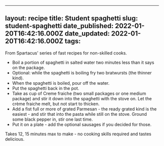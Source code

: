 ______________________________________________________________________

## layout: recipe title: Student spaghetti slug: student-spaghetti date_published: 2022-01-20T16:42:16.000Z date_updated: 2022-01-20T16:42:16.000Z tags:

From Spartacus' series of fast recipes for non-skilled cooks.

- Boil a portion of spaghetti in salted water two minutes less than it says on the package.
- Optional: while the spaghetti is boiling fry two bratwursts (the thinner kind).
- When the spaghetti is boiled, pour off the water.
- Put the spaghetti back in the pot.
- Take as cup of Creme fraiche (two small packages or one medium package) and stir it down into the
  spaghetti with the stove on. Let the crème fraiche melt, but not start to thicken.
- Add a fist full or more of grated Parmesan - the ready grated kind is the easiest - and stir that
  into the pasta while still on the stove. Ground some black pepper in, stir one last time.
- Put it on a plate - add the optional sausages if you decided for those.

Takes 12, 15 minutes max to make - no cooking skills required and tastes delicious.
